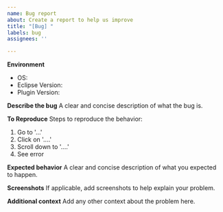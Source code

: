 ```yaml
---
name: Bug report
about: Create a report to help us improve
title: "[Bug] "
labels: bug
assignees: ''

---
```


**Environment**
- OS: 
- Eclipse Version: 
- Plugin Version: 

**Describe the bug**
A clear and concise description of what the bug is.

**To Reproduce**
Steps to reproduce the behavior:
1. Go to '...'
2. Click on '....'
3. Scroll down to '....'
4. See error

**Expected behavior**
A clear and concise description of what you expected to happen.

**Screenshots**
If applicable, add screenshots to help explain your problem.

**Additional context**
Add any other context about the problem here.
